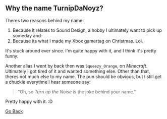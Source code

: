 ## Why the name TurnipDaNoyz?

Theres two reasons behind my name:

1. Because it relates to Sound Design, a hobby I ultimately want to pick up someday and-
2. Because its what I made my Xbox gamertag on Christmas. Lol.

It's stuck around ever since. I'm quite happy with it, and I think it's pretty funny.

Another alias I went by back then was ``Squeezy_Orange``, on _Minecraft_. Ultimately I got tired of it and wanted something else.
Other than that, theres not much else to my name. The pun should be obvious, but I still get a chuckle everytime I hear someone say:
> "Oh, so _Turn up the Noise_ is the joke behind your name."

Pretty happy with it. :D

[Go Back](README.md)

